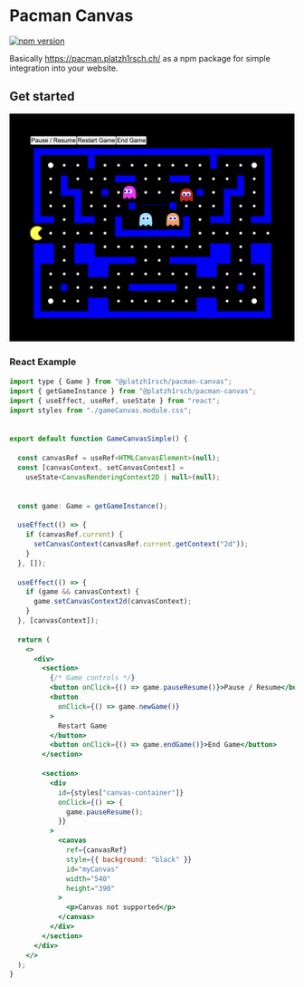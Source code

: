 # Pacman Canvas

[![npm version](https://badgen.net/npm/v/@platzh1rsch%2Fpacman-canvas)](https://www.npmjs.com/package/@platzh1rsch/pacman-canvas)

Basically https://pacman.platzh1rsch.ch/ as a npm package for simple integration into your website.

## Get started

![simple setup](https://raw.githubusercontent.com/platzhersh/pacman-canvas-next/2e36ce9bf42585e62fcf0161f73602beb7d01930/packages/pacman-canvas/img/simple-setup-react.png)

### React Example

```jsx
import type { Game } from "@platzh1rsch/pacman-canvas";
import { getGameInstance } from "@platzh1rsch/pacman-canvas";
import { useEffect, useRef, useState } from "react";
import styles from "./gameCanvas.module.css";


export default function GameCanvasSimple() {
  
  const canvasRef = useRef<HTMLCanvasElement>(null);
  const [canvasContext, setCanvasContext] =
    useState<CanvasRenderingContext2D | null>(null);


  const game: Game = getGameInstance();
  
  useEffect(() => {
    if (canvasRef.current) {
      setCanvasContext(canvasRef.current.getContext("2d"));
    }
  }, []);

  useEffect(() => {
    if (game && canvasContext) {
      game.setCanvasContext2d(canvasContext);
    }
  }, [canvasContext]);

  return (
    <>
      <div>
        <section>
          {/* Game controls */}
          <button onClick={() => game.pauseResume()}>Pause / Resume</button>
          <button
            onClick={() => game.newGame()}
          >
            Restart Game
          </button>
          <button onClick={() => game.endGame()}>End Game</button>
        </section>
        
        <section>
          <div
            id={styles["canvas-container"]}
            onClick={() => {
              game.pauseResume();
            }}
          >
            <canvas
              ref={canvasRef}
              style={{ background: "black" }}
              id="myCanvas"
              width="540"
              height="390"
            >
              <p>Canvas not supported</p>
            </canvas>
          </div>
        </section>
      </div>
    </>
  );
}

``````